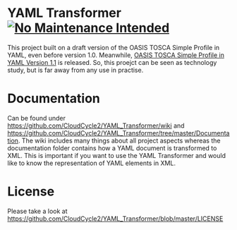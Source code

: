 # YAML Transformer [![No Maintenance Intended](http://unmaintained.tech/badge.svg)](http://unmaintained.tech/)

This project built on a draft version of the OASIS TOSCA Simple Profile in YAML, even before version 1.0.
Meanwhile, [OASIS TOSCA Simple Profile in YAML Version 1.1](http://docs.oasis-open.org/tosca/TOSCA-Simple-Profile-YAML/v1.1/TOSCA-Simple-Profile-YAML-v1.1.html) is released.
So, this proejct can be seen as technology study, but is far away from any use in practise.

# Documentation
Can be found under https://github.com/CloudCycle2/YAML_Transformer/wiki and https://github.com/CloudCycle2/YAML_Transformer/tree/master/Documentation.
The wiki includes many things about all project aspects whereas the documentation folder contains how a YAML document is transformed to XML.
This is important if you want to use the YAML Transformer and would like to know the representation of YAML elements in XML.

# License
Please take a look at https://github.com/CloudCycle2/YAML_Transformer/blob/master/LICENSE
